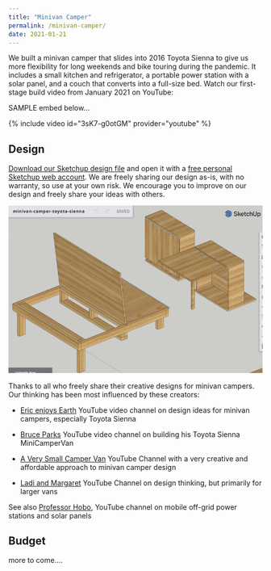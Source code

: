 ```yaml
---
title: "Minivan Camper"
permalink: /minivan-camper/
date: 2021-01-21
---
```

We built a minivan camper that slides into 2016 Toyota Sienna to give us more flexibility for long weekends and bike touring during the pandemic. It includes a small kitchen and refrigerator, a portable power station with a solar panel, and a couch that converts into a full-size bed. Watch our first-stage build video from January 2021 on YouTube:

SAMPLE embed below...

{% include video id="3sK7-g0otGM" provider="youtube" %}

## Design
[Download our Sketchup design file](https://jackbikes.org/resources/minivan-camper-toyota-sienna-2021-01.skp) and open it with a [free personal Sketchup web account](https://www.sketchup.com/try-sketchup#for-personal). We are freely sharing our design as-is, with no warranty, so use at your own risk. We encourage you to improve on our design and freely share your ideas with others.

![Screenshot of Sketchup design](/images/2021/camper-sketchup-screenshot.png)

Thanks to all who freely share their creative designs for minivan campers. Our thinking has been most influenced by these creators:

- [Eric enjoys Earth](https://www.youtube.com/channel/UC419EVHTZkNsRuLpoN_wnpA/videos) YouTube video channel on design ideas for minivan campers, especially Toyota Sienna

- [Bruce Parks](https://www.youtube.com/c/BruceParks/videos) YouTube video channel on building his Toyota Sienna MiniCamperVan

- [A Very Small Camper Van](https://www.youtube.com/c/averysmallcampervan/videos) YouTube Channel with a very creative and affordable approach to minivan camper design

- [Ladi and Margaret](https://www.youtube.com/c/ladiandmargaret/videos) YouTube Channel on design thinking, but primarily for larger vans

See also [Professor Hobo](https://www.youtube.com/c/HOBOTECH/videos), YouTube channel on mobile off-grid power stations and solar panels

## Budget

more to come....
